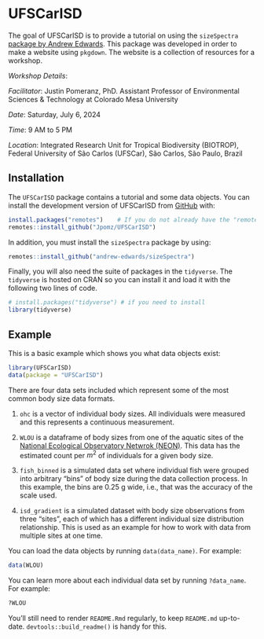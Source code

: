 
<!-- README.md is generated from README.Rmd. Please edit that file -->

# UFSCarISD

<!-- badges: start -->
<!-- badges: end -->

The goal of UFSCarISD is to provide a tutorial on using the
`sizeSpectra` [package by Andrew
Edwards](https://github.com/andrew-edwards/sizeSpectra). This package
was developed in order to make a website using `pkgdown`. The website is
a collection of resources for a workshop.

*Workshop Details*:

*Facilitator*: Justin Pomeranz, PhD. Assistant Professor of
Environmental Sciences & Technology at Colorado Mesa University

*Date*: Saturday, July 6, 2024

*Time*: 9 AM to 5 PM

*Location*: Integrated Research Unit for Tropical Biodiversity
(BIOTROP), Federal University of São Carlos (UFSCar), São Carlos, São
Paulo, Brazil

## Installation

The `UFSCarISD` package contains a tutorial and some data objects. You
can install the development version of UFSCarISD from
[GitHub](https://github.com/) with:

``` r
install.packages("remotes")    # If you do not already have the "remotes" package
remotes::install_github("Jpomz/UFSCarISD")
```

In addition, you must install the `sizeSpectra` package by using:

``` r
remotes::install_github("andrew-edwards/sizeSpectra")
```

Finally, you will also need the suite of packages in the `tidyverse`.
The `tidyverse` is hosted on CRAN so you can install it and load it with
the following two lines of code.

``` r
# install.packages("tidyverse") # if you need to install
library(tidyverse)
```

## Example

This is a basic example which shows you what data objects exist:

``` r
library(UFSCarISD)
data(package = "UFSCarISD")
```

There are four data sets included which represent some of the most
common body size data formats.

1.  `ohc` is a vector of individual body sizes. All individuals were
    measured and this represents a continuous measurement.

2.  `WLOU` is a dataframe of body sizes from one of the aquatic sites of
    the [National Ecological Observatory Netwrok
    (NEON)](https://www.neonscience.org). This data has the estimated
    count per $m^2$ of individuals for a given body size.

3.  `fish_binned` is a simulated data set where individual fish were
    grouped into arbitrary “bins” of body size during the data
    collection process. In this example, the bins are 0.25 g wide, i.e.,
    that was the accuracy of the scale used.

4.  `isd_gradient` is a simulated dataset with body size observations
    from three “sites”, each of which has a different individual size
    distribution relationship. This is used as an example for how to
    work with data from multiple sites at one time.

You can load the data objects by running `data(data_name)`. For example:

``` r
data(WLOU)
```

You can learn more about each individual data set by running
`?data_name`. For example:

``` r
?WLOU
```

You’ll still need to render `README.Rmd` regularly, to keep `README.md`
up-to-date. `devtools::build_readme()` is handy for this.
